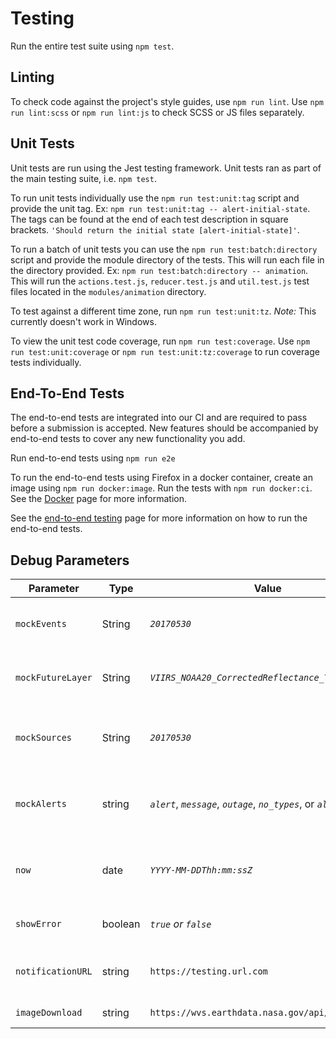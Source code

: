 
# Testing

Run the entire test suite using `npm test`.

## Linting

To check code against the project's style guides, use `npm run lint`.
Use `npm run lint:scss` or `npm run lint:js` to check SCSS or JS files separately.

## Unit Tests

Unit tests are run using the Jest testing framework. Unit tests ran as part of the main testing suite, i.e. `npm test`.

To run unit tests individually use the `npm run test:unit:tag` script and provide the unit tag. Ex: `npm run test:unit:tag -- alert-initial-state`. The tags can be found at the end of each test description in square brackets. `'Should return the initial state [alert-initial-state]'`.

To run a batch of unit tests you can use the `npm run test:batch:directory` script and provide the module directory of the tests. This will run each file in the directory provided. Ex: `npm run test:batch:directory -- animation`. This will run the `actions.test.js`, `reducer.test.js` and `util.test.js` test files located in the `modules/animation` directory.

To test against a different time zone, run `npm run test:unit:tz`. _Note:_ This currently doesn't work in Windows.

To view the unit test code coverage, run `npm run test:coverage`.
Use `npm run test:unit:coverage` or `npm run test:unit:tz:coverage` to run coverage tests individually.

## End-To-End Tests

The end-to-end tests are integrated into our CI and are required to pass before a submission is accepted. New features should be accompanied by end-to-end tests to cover any new functionality you add.

Run end-to-end tests using `npm run e2e`

To run the end-to-end tests using Firefox in a docker container, create an image using `npm run docker:image`. Run the tests with `npm run docker:ci`. See the [Docker](docker.md) page for more information.

See the [end-to-end testing](e2e_testing.md) page for more information on how to run the end-to-end tests.

## Debug Parameters

| Parameter | Type | Value | Description |
| --------- | ----- | ----- | ----------- |
| `mockEvents` | String | *`20170530`* | Use the static JSON file with event feeds found at mock/events\_data.json-X |
| `mockFutureLayer` | String | *`VIIRS_NOAA20_CorrectedReflectance_TrueColor,5D`*| Pass layer `id` and `futureTime` to be parsed and added to that layer on page load |
| `mockSources` | String | *`20170530`* | Use the static JSON file with sources feeds found at mock/sources\_data.json-X |
| `mockAlerts` | string | *`alert`*, *`message`*, *`outage`*, *`no_types`*, or *`all_types`* | Use a static JSON file by passing the notification type. Local sources can be found at mock/notify_{string}.json |
| `now` | date | *`YYYY-MM-DDThh:mm:ssZ`* | Overrides the current date and time. This can be accessed on `config.initialDate` or `state.date.appNow`. |
| `showError` | boolean | *`true` or `false`* | If any value is specified, an error dialog will be shown on startup. |
| `notificationURL` | string | `https://testing.url.com` | Overrides the notification URL found in the features.json configuration file. |
| `imageDownload` | string | `https://wvs.earthdata.nasa.gov/api/v1/snapshot` | Overrides the image download URL
